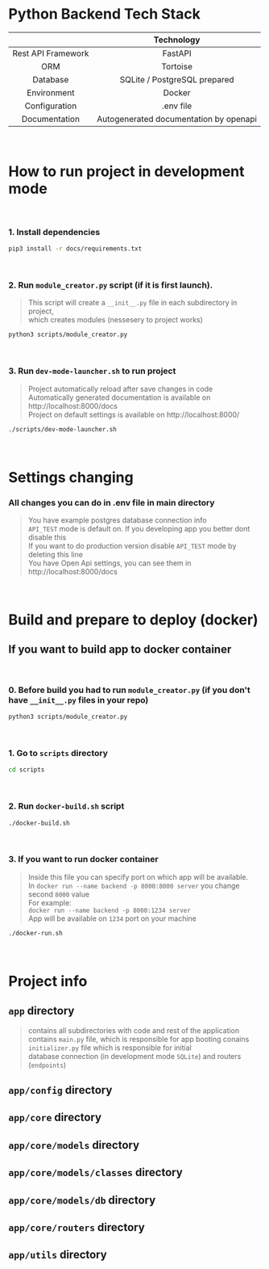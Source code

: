 # Python Backend Tech Stack

|                    |               Technology               |
| :----------------: | :------------------------------------: |
| Rest API Framework |                FastAPI                 |
|        ORM         |                Tortoise                |
|      Database      |      SQLite / PostgreSQL prepared      |
|    Environment     |                 Docker                 |
|   Configuration    |               .env file                |
|   Documentation    | Autogenerated documentation by openapi |

<br>

# How to run project in development mode

<br>

### 1. Install dependencies

```bash
pip3 install -r docs/requirements.txt
```

<br>

### 2. Run `module_creator.py` script (if it is first launch).

> This script will create a `__init__.py` file in each subdirectory in project,  
> which creates modules (nessesery to project works)

```bash
python3 scripts/module_creator.py
```

<br>

### 3. Run `dev-mode-launcher.sh` to run project

> Project automatically reload after save changes in code  
> Automatically generated documentation is available on http://localhost:8000/docs  
> Project on default settings is available on http://localhost:8000/

```bash
./scripts/dev-mode-launcher.sh
```

<br>

# Settings changing

### All changes you can do in .env file in main directory

> You have example postgres database connection info  
> `API_TEST` mode is default on. If you developing app you better dont disable this  
> If you want to do production version disable `API_TEST` mode by deleting this line  
> You have Open Api settings, you can see them in http://localhost:8000/docs

<br>

# Build and prepare to deploy (docker)

## If you want to build app to docker container

<br>

### 0. Before build you had to run `module_creator.py` (if you don't have `__init__.py` files in your repo)

```bash
python3 scripts/module_creator.py
```

<br>

### 1. Go to `scripts` directory

```bash
cd scripts
```

<br>

### 2. Run `docker-build.sh` script

```bash
./docker-build.sh
```

<br>

### 3. If you want to run docker container

> Inside this file you can specify port on which app will be available.  
> In `docker run --name backend -p 8000:8000 server` you change second `8000` value  
> For example:  
> `docker run --name backend -p 8000:1234 server`  
> App will be available on `1234` port on your machine

```bash
./docker-run.sh
```

<br>

# Project info

## `app` directory

> contains all subdirectories with code and rest of the application  
> contains `main.py` file, which is responsible for app booting
> conains `initializer.py` file which is responsible for initial  
> database connection (in development mode `SQLite`) and routers (`endpoints`)

## `app/config` directory

## `app/core` directory

## `app/core/models` directory

## `app/core/models/classes` directory

## `app/core/models/db` directory

## `app/core/routers` directory

## `app/utils` directory
